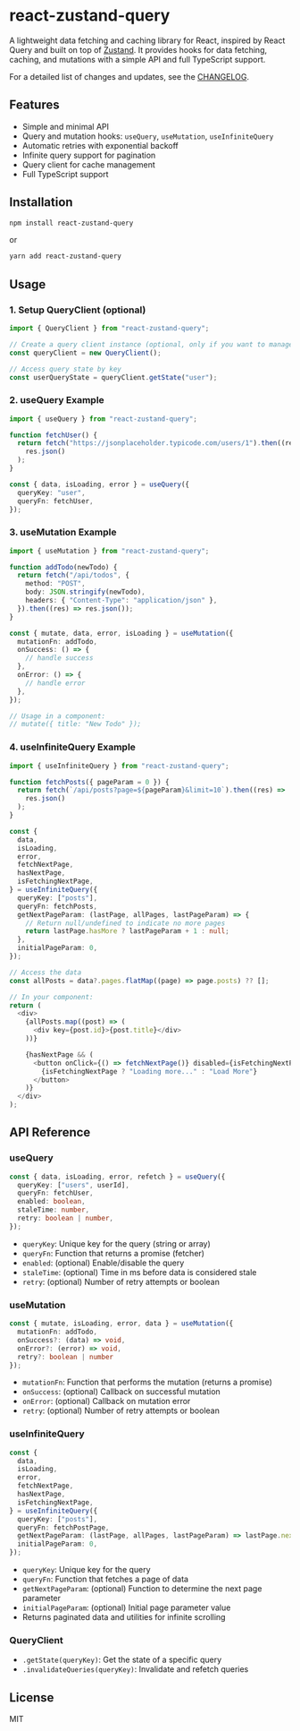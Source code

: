 # react-zustand-query

A lightweight data fetching and caching library for React, inspired by React Query and built on top of [Zustand](https://github.com/pmndrs/zustand). It provides hooks for data fetching, caching, and mutations with a simple API and full TypeScript support.

For a detailed list of changes and updates, see the [CHANGELOG](./CHANGELOG.md).

## Features

- Simple and minimal API
- Query and mutation hooks: `useQuery`, `useMutation`, `useInfiniteQuery`
- Automatic retries with exponential backoff
- Infinite query support for pagination
- Query client for cache management
- Full TypeScript support

## Installation

```bash
npm install react-zustand-query
```

or

```bash
yarn add react-zustand-query
```

## Usage

### 1. Setup QueryClient (optional)

```typescript
import { QueryClient } from "react-zustand-query";

// Create a query client instance (optional, only if you want to manage cache directly)
const queryClient = new QueryClient();

// Access query state by key
const userQueryState = queryClient.getState("user");
```

### 2. useQuery Example

```typescript
import { useQuery } from "react-zustand-query";

function fetchUser() {
  return fetch("https://jsonplaceholder.typicode.com/users/1").then((res) =>
    res.json()
  );
}

const { data, isLoading, error } = useQuery({
  queryKey: "user",
  queryFn: fetchUser,
});
```

### 3. useMutation Example

```typescript
import { useMutation } from "react-zustand-query";

function addTodo(newTodo) {
  return fetch("/api/todos", {
    method: "POST",
    body: JSON.stringify(newTodo),
    headers: { "Content-Type": "application/json" },
  }).then((res) => res.json());
}

const { mutate, data, error, isLoading } = useMutation({
  mutationFn: addTodo,
  onSuccess: () => {
    // handle success
  },
  onError: () => {
    // handle error
  },
});

// Usage in a component:
// mutate({ title: "New Todo" });
```

### 4. useInfiniteQuery Example

```typescript
import { useInfiniteQuery } from "react-zustand-query";

function fetchPosts({ pageParam = 0 }) {
  return fetch(`/api/posts?page=${pageParam}&limit=10`).then((res) =>
    res.json()
  );
}

const {
  data,
  isLoading,
  error,
  fetchNextPage,
  hasNextPage,
  isFetchingNextPage,
} = useInfiniteQuery({
  queryKey: ["posts"],
  queryFn: fetchPosts,
  getNextPageParam: (lastPage, allPages, lastPageParam) => {
    // Return null/undefined to indicate no more pages
    return lastPage.hasMore ? lastPageParam + 1 : null;
  },
  initialPageParam: 0,
});

// Access the data
const allPosts = data?.pages.flatMap((page) => page.posts) ?? [];

// In your component:
return (
  <div>
    {allPosts.map((post) => (
      <div key={post.id}>{post.title}</div>
    ))}

    {hasNextPage && (
      <button onClick={() => fetchNextPage()} disabled={isFetchingNextPage}>
        {isFetchingNextPage ? "Loading more..." : "Load More"}
      </button>
    )}
  </div>
);
```

## API Reference

### useQuery

```typescript
const { data, isLoading, error, refetch } = useQuery({
  queryKey: ["users", userId],
  queryFn: fetchUser,
  enabled: boolean,
  staleTime: number,
  retry: boolean | number,
});
```

- `queryKey`: Unique key for the query (string or array)
- `queryFn`: Function that returns a promise (fetcher)
- `enabled`: (optional) Enable/disable the query
- `staleTime`: (optional) Time in ms before data is considered stale
- `retry`: (optional) Number of retry attempts or boolean

### useMutation

```typescript
const { mutate, isLoading, error, data } = useMutation({
  mutationFn: addTodo,
  onSuccess?: (data) => void,
  onError?: (error) => void,
  retry?: boolean | number
});
```

- `mutationFn`: Function that performs the mutation (returns a promise)
- `onSuccess`: (optional) Callback on successful mutation
- `onError`: (optional) Callback on mutation error
- `retry`: (optional) Number of retry attempts or boolean

### useInfiniteQuery

```typescript
const {
  data,
  isLoading,
  error,
  fetchNextPage,
  hasNextPage,
  isFetchingNextPage,
} = useInfiniteQuery({
  queryKey: ["posts"],
  queryFn: fetchPostPage,
  getNextPageParam: (lastPage, allPages, lastPageParam) => lastPage.nextCursor,
  initialPageParam: 0,
});
```

- `queryKey`: Unique key for the query
- `queryFn`: Function that fetches a page of data
- `getNextPageParam`: (optional) Function to determine the next page parameter
- `initialPageParam`: (optional) Initial page parameter value
- Returns paginated data and utilities for infinite scrolling

### QueryClient

- `.getState(queryKey)`: Get the state of a specific query
- `.invalidateQueries(queryKey)`: Invalidate and refetch queries

## License

MIT
